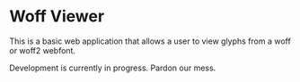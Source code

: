 # Woff Viewer 

This is a basic web application that allows a user to view glyphs from a woff or woff2 webfont.

Development is currently in progress. Pardon our mess.